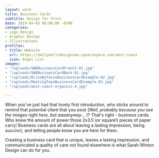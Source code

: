 ```yaml
---
layout: work
title: Business Cards
subtitle: Design for Print
date: 2019-04-03 00:00:00 -0700
categories:
- Logo Design
- Graphic Design
- Illustrations
profiles:
- title: Website
  url: https://emilywellsdesignnew.squarespace.com/west-coast
  icon: Angel List
images:
- "/uploads/SWDBusinessCardFront1-01.jpg"
- "/uploads/SWDBusinessCardBack-01.jpg"
- "/uploads/DriveByTacosBusinessCardExample-02.jpg"
- "/uploads/MeetingTownBusinessCardExample-03.jpg"
- "/uploads/west-coast-organics-4.jpg"

---
```

When you've just had that lovely first introduction, who sticks around to remind that potential client that you exist (_Well, probably because you see the images right here, but aaaanyway_... )? That's right - business cards. Who knew the amount of power those 2x3.5 (or square!) pieces of paper carry! Business cards are all about leaving a lasting impression, being succinct, and letting people know you are here for them. 

Creating a business card that is unique, leaves a lasting impression, and communicated a quality of care not found elsewhere is what Sarah Winton Design can do for you. 